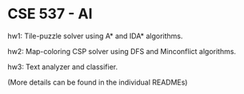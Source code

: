 # CSE 537 - AI

hw1: Tile-puzzle solver using A* and IDA* algorithms.

hw2: Map-coloring CSP solver using DFS and Minconflict algorithms.

hw3: Text analyzer and classifier.

(More details can be found in the individual READMEs)
